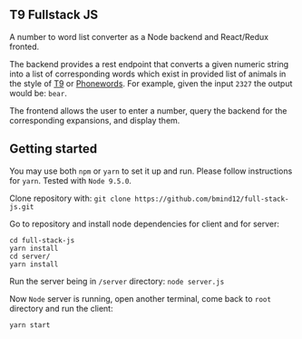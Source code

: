 ## T9 Fullstack JS

A number to word list converter as a Node backend and React/Redux fronted.

The backend provides a rest endpoint that converts a given numeric string into a list of corresponding words which exist in provided list of animals in the style of [T9](https://en.wikipedia.org/wiki/T9_(predictive_text)) or [Phonewords](https://en.wikipedia.org/wiki/Phoneword). For example, given the input `2327` the output would be: `bear`.

The frontend allows the user to enter a number, query the backend for the corresponding expansions, and display them.


## Getting started

You may use both `npm` or `yarn` to set it up and run. Please follow instructions for `yarn`. Tested with `Node 9.5.0`.

Clone repository with:
`git clone https://github.com/bmind12/full-stack-js.git`

Go to repository and install node dependencies for client and for server:
```
cd full-stack-js
yarn install
cd server/
yarn install
```

Run the server being in `/server` directory:
`node server.js`

Now `Node` server is running, open another terminal, come back to `root` directory and run the client:
```
yarn start
```
